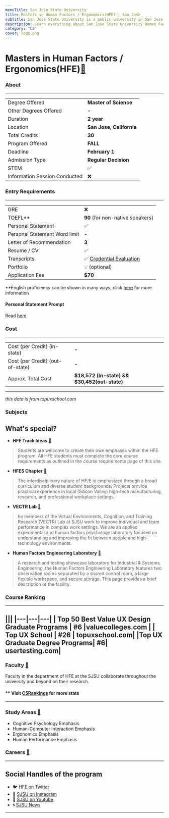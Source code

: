 ```yaml
---
menuTitle: San Jose State University
title: Masters in Human Factors / Ergonomics(HFE) | San Jose
subTitle: San José State University is a public university in San Jose, California  
description: Learn everything about San Jose State University Human Factors and Ergonomics Master's interdisciplinary degree program. Pursue Human Factors / Physcology Masters Program in California, United States
category: "US"
cover: logo.png
---
```


# Masters in Human Factors / Ergonomics(HFE)[🔗](https://www.sjsu.edu/hfe/)

### About
---
|   |   |
|---|---|
| Degree Offered |  **Master of Science** |
| Other Degrees Offered| **-**|
| Duration       | **2 year**                      |
| Location       | **San Jose, California**          |
| Total Credits  | **30**                           | 
| Program Offered| **FALL**|
|Deadline| **February 1**  |
|Admission Type| **Regular Decision** |
|STEM| ✅ |
|Information Session Conducted| ❌  |


### Entry Requirements
---
|   |   |
|---|---|
| GRE | ❌ |
| TOEFL**       | **90** (for non-native speakers)| TOEFL Code : **4687** | 
| Personal Statement       | ✅          |
|Personal Statement Word limit| **-** |
| Letter of Recommendation  | **3**                           | 
|Resume / CV|✅|
|Transcripts|✅ [Credential Evaluation](https://www.sjsu.edu/admissions/docs/Grad_Adm_Brochure_2020_electronic_9.5.19.pdf) |
|Portfolio|💡 (optional)  |
|Application Fee| **$70** |

**English proficiency can be shown in many ways, click [here](https://www.sjsu.edu/admissions/graduate/admission-requirements/test-requirements/index.php) for more information


#### Personal Statement Prompt
Read [here](https://www.sjsu.edu/people/glenn.callaghan/grad_school/WRITING-A-STATEMENT-OF-PURPOSE.pdf)

### Cost
---
|   |   |
|---|---|
| Cost (per Credit) (in-state)      | **-**          |
| Cost (per Credit) (out-of-state)      | **-**      |
|Approx. Total Cost| **$18,572 (in-state) && $30,452(out-state)**|
---
*this data is from topuxschool.com*

### Subjects

## What's special?

* **HFE Track Ideas** [🔗](https://www.sjsu.edu/hfe/prospective-students/hfe-trackideas/)
> Students are welcome to create their own emphases within the HFE program. All HFE students must complete the core course requirements as outlined in the course requirements page of this site. 


* **HFES Chapter** [🔗](https://www.hfes.org/Resources/Graduate-Programs-Directory/San-Jose-State-University)
> The interdisciplinary nature of HF/E is emphasized through a broad curriculum and diverse student backgrounds. Projects provide practical experience in local (Silicon Valley) high-tech manufacturing, research, and professional workplace settings. 

* **VECTR Lab** [🔗](https://www.sjsu.edu/hfe/about/vectrlab/index.html)
> he members of the Virtual Environments, Cognition, and Training Research (VECTR) Lab at SJSU work to improve individual and team performance in complex work settings. We are an applied experimental and human factors psychology laboratory focused on understanding and improving the fit between people and high-technology environments.  

* **Human Factors Engineering Laboratory** [🔗](https://www.sjsu.edu/hfe/about/hfe-lab/index.html)
> A research and testing showcase laboratory for Industrial & Systems Engineering, the Human Factors Engineering Laboratory features two observation rooms separated by a shared control room, a large flexible workspace, and secure storage. This page provides a brief description of the facility. 



### Course Ranking
---
|||
|---|---|---|
| Top 50 Best Value UX Design Graduate Programs  | **#6**  |valuecolleges.com | 
| Top UX School      | **#26**      | topuxschool.com|
|Top UX Graduate Degree Programs| **#6**| usertesting.com|
---

### Faculty [🔗](https://www.sjsu.edu/hfe/faculty/index.html) 
Faculty in the department of HFE at the SJSU collaborate throughout the university and beyond on their research.

#### ** Visit [CSRankings](http://csrankings.org/#/index?all&us) for more stats 

---
### Study Areas [🔗](https://www.sjsu.edu/hfe/program/program-emphases/index.html)
* Cognitive Psychology Emphasis
* Human-Computer Interaction Emphasis
* Ergonomics Emphasis
* Human Performance Emphasis

### Careers [🔗](https://www.sjsu.edu/hfe/about/hfe-jobs/)


---
## Social Handles of the program

* 🐦  [HFE on Twitter ](https://twitter.com/sjsu_hfes?lang=en)  
* 💢  [SJSU on Instagram ](https://www.instagram.com/sjsu/?hl=en) 
* 🛑  [SJSU on Youtube](https://www.youtube.com/channel/UCkNINg_62AWtTJVjCTJ23Pg)
* 🌀  [SJSU News](https://www.sjsu.edu/hfe/about/sjsu-links/)

---















